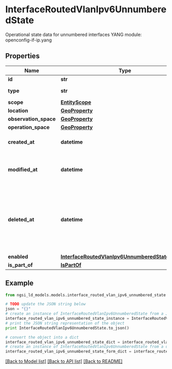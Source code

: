 # InterfaceRoutedVlanIpv6UnnumberedState

Operational state data for unnumbered interfaces  YANG module: openconfig-if-ip.yang 

## Properties

Name | Type | Description | Notes
------------ | ------------- | ------------- | -------------
**id** | **str** | Entity id.  | [optional] 
**type** | **str** | NGSI-LD Entity identifier. It has to be InterfaceRoutedVlanIpv6UnnumberedState. | [default to 'InterfaceRoutedVlanIpv6UnnumberedState']
**scope** | [**EntityScope**](EntityScope.md) |  | [optional] 
**location** | [**GeoProperty**](GeoProperty.md) |  | [optional] 
**observation_space** | [**GeoProperty**](GeoProperty.md) |  | [optional] 
**operation_space** | [**GeoProperty**](GeoProperty.md) |  | [optional] 
**created_at** | **datetime** | Is defined as the temporal Property at which the Entity, Property or Relationship was entered into an NGSI-LD system.  | [optional] [readonly] 
**modified_at** | **datetime** | Is defined as the temporal Property at which the Entity, Property or Relationship was last modified in an NGSI-LD system, e.g. in order to correct a previously entered incorrect value.  | [optional] [readonly] 
**deleted_at** | **datetime** | Is defined as the temporal Property at which the Entity, Property or Relationship was deleted from an NGSI-LD system.  Entity deletion timestamp. See clause 4.8 It is only used in notifications reporting deletions and in the Temporal Representation of Entities (clause 4.5.6), Properties (clause 4.5.7), Relationships (clause 4.5.8) and LanguageProperties (clause 5.2.32).  | [optional] [readonly] 
**enabled** | [**InterfaceRoutedVlanIpv6UnnumberedStateEnabled**](InterfaceRoutedVlanIpv6UnnumberedStateEnabled.md) |  | [optional] 
**is_part_of** | [**IsPartOf**](IsPartOf.md) |  | 

## Example

```python
from ngsi_ld_models.models.interface_routed_vlan_ipv6_unnumbered_state import InterfaceRoutedVlanIpv6UnnumberedState

# TODO update the JSON string below
json = "{}"
# create an instance of InterfaceRoutedVlanIpv6UnnumberedState from a JSON string
interface_routed_vlan_ipv6_unnumbered_state_instance = InterfaceRoutedVlanIpv6UnnumberedState.from_json(json)
# print the JSON string representation of the object
print InterfaceRoutedVlanIpv6UnnumberedState.to_json()

# convert the object into a dict
interface_routed_vlan_ipv6_unnumbered_state_dict = interface_routed_vlan_ipv6_unnumbered_state_instance.to_dict()
# create an instance of InterfaceRoutedVlanIpv6UnnumberedState from a dict
interface_routed_vlan_ipv6_unnumbered_state_form_dict = interface_routed_vlan_ipv6_unnumbered_state.from_dict(interface_routed_vlan_ipv6_unnumbered_state_dict)
```
[[Back to Model list]](../README.md#documentation-for-models) [[Back to API list]](../README.md#documentation-for-api-endpoints) [[Back to README]](../README.md)


